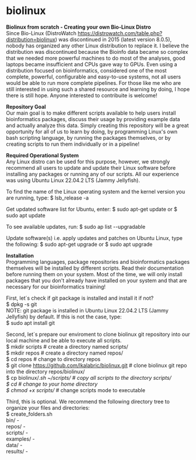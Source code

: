 # biolinux
<b>Biolinux from scratch - Creating your own Bio-Linux Distro</b><br>
Since Bio-Linux (DistroWatch https://distrowatch.com/table.php?distribution=biolinux) was discontinued in 2015 (latest version 8.0.5), nobody has organized any other Linux distribution to replace it. I believe the distribution was discontinued because the Bioinfo data became so complex that we needed more powerful machines to do most of the analyses, good laptops became insufficient and CPUs gave way to GPUs. Even using a distribution focused on bioinformatics, considered one of the most complete, powerful, configurable and easy-to-use systems, not all users would be able to run more complete pipelines. For those like me who are still interested in using such a shared resource and learning by doing, I hope there is still hope. Anyone interested to contribuite is welcome!

<b>Repository Goal</b><br>
Our main goal is to make different scripts available to help users install bioinformatics packages, discuss their usage by providing example data and actually analyze this data. Simply creating this repository will be a great opportunity for all of us to learn by doing, by programming Linux's own bash scripting language, by running the packages themselves, or by creating scripts to run them individually or in a pipeline!

<b>Required Operational System</b><br>
Any Linux distro can be used for this purpose, however, we strongly recommend all users to update and update their Linux software before installing any packages or running any of our scripts. All our experience was using Ubuntu Linux 22.04.2 LTS (Jammy Jellyfish). 

To find the name of the Linux operating system and the kernel version you are running, type:
$ lsb_release -a

Get updated software list for Ubuntu, enter:
$ sudo apt-get update
or
$ sudo apt update

To see available updates, run:
$ sudo ap list --upgradable

Update software(s) i.e. apply updates and patches on Ubuntu Linux, type the following:
$ sudo apt-get upgrade
or
$ sudo apt upgrade

<b>Installation</b><br>
Programming languages, package repositories and bioinformatics packages themselves will be installed by different scripts. Read their documentation before running them on your system. Most of the time, we will only install packages that you don't already have installed on your system and that are necessary for our bioinformatics training!

First, let´s check if git package is installed and install it if not?<br>
$ dpkg -s git<br>
NOTE: git package is installed in Ubuntu Linux 22.04.2 LTS (Jammy Jellyfish) by default. If this is not the case, type:<br>
$ sudo apt install git<br>

Second, let´s prepare our enviroment to clone biolinux git repository into our local machine and be able to execute all scripts.<br>
$ mkdir scripts                                           # create a directory named scripts/<br>
$ mkdir repos                                             # create a directory named repos/<br>
$ cd repos                                                # change to directory repos<br>
$ git clone https://github.com/lkalabric/biolinux.git     # clone biolinux git repo into the directory repos/biolinux/<br>
$ cp biolinux/*.sh ~/scripts/                             # copy all scripts to the directory scripts/<br>
$ cd                                                      # change to your home directory<br>
$ chmod +x scripts/*                                      # change scripts mode to executable<br>

Third, this is optional. We recommend the following directory tree to organize your files and directories:<br>
$ create_folders.sh<br>
bin/ - <br>
repos/ - <br>
scripts/ - <br>
examples/ -<br>
data/ -<br>
results/ -<br>



